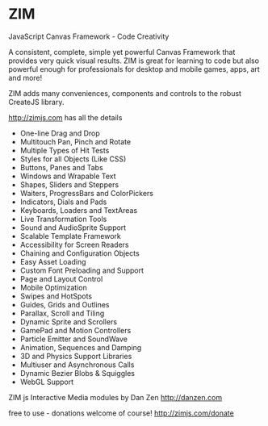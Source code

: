ZIM
===

JavaScript Canvas Framework - Code Creativity

A consistent, complete, simple yet powerful Canvas Framework that provides very quick visual results.  ZIM is great for learning to code but also powerful enough for professionals for desktop and mobile games, apps, art and more!

ZIM adds many conveniences, components and controls to the robust CreateJS library.

http://zimjs.com has all the details

* One-line Drag and Drop
* Multitouch Pan, Pinch and Rotate
* Multiple Types of Hit Tests
* Styles for all Objects (Like CSS)
* Buttons, Panes and Tabs
* Windows and Wrapable Text
* Shapes, Sliders and Steppers
* Waiters, ProgressBars and ColorPickers
* Indicators, Dials and Pads
* Keyboards, Loaders and TextAreas
* Live Transformation Tools
* Sound and AudioSprite Support
* Scalable Template Framework
* Accessibility for Screen Readers
* Chaining and Configuration Objects
* Easy Asset Loading
* Custom Font Preloading and Support
* Page and Layout Control
* Mobile Optimization
* Swipes and HotSpots
* Guides, Grids and Outlines
* Parallax, Scroll and Tiling
* Dynamic Sprite and Scrollers
* GamePad and Motion Controllers
* Particle Emitter and SoundWave
* Animation, Sequences and Damping
* 3D and Physics Support Libraries
* Multiuser and Asynchronous Calls
* Dynamic Bezier Blobs & Squiggles
* WebGL Support

ZIM js Interactive Media modules by Dan Zen http://danzen.com

free to use - donations welcome of course! http://zimjs.com/donate
